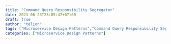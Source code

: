 ```yaml
---
title: "Command Query Responsibility Segregator"
date: 2023-06-23T23:09:47+07:00
draft: true
author: "telion"
tags: ["Microservice Design Patterns","Command Query Responsibility Segregator"]
categories: ["Microservice Design Patterns"]
---
```


